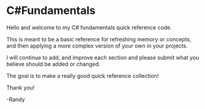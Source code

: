 # C#Fundamentals

Hello and welcome to my C# fundamentals quick reference code. 

This is meant to be a basic reference for refreshing memory or concepts, and then applying a more complex version of your own in your projects. 

I will continue to add, and improve each section and please submit what you believe should be added or changed. 

The goal is to make a really good quick reference collection! 

Thank you! 

-Randy 

